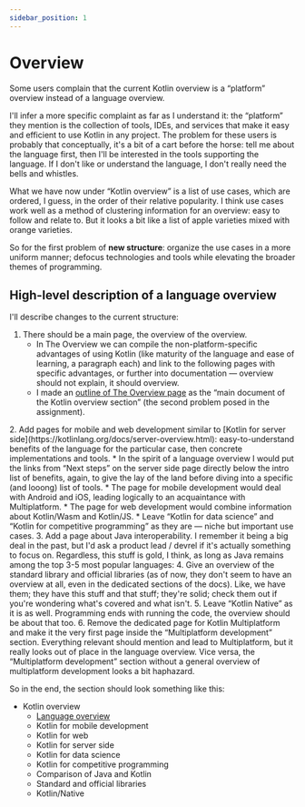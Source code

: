 ```yaml
---
sidebar_position: 1
---
```


# Overview

Some users complain that the current Kotlin overview is a “platform” overview instead of a language overview.

I'll infer a more specific complaint as far as I understand it: the “platform” they mention is the collection of tools, IDEs, and services that make it easy and efficient to use Kotlin in any project. The problem for these users is probably that conceptually, it's a bit of a cart before the horse: tell me about the language first, then I'll be interested in the tools supporting the language. If I don't like or understand the language, I don't really need the bells and whistles.

What we have now under “Kotlin overview” is a list of use cases, which are ordered, I guess, in the order of their relative popularity. I think use cases work well as a method of clustering information for an overview: easy to follow and relate to. But it looks a bit like a list of apple varieties mixed with orange varieties.

So for the first problem of **new structure**: organize the use cases in a more uniform manner; defocus technologies and tools while elevating the broader themes of programming.

## High-level description of a language overview

I'll describe changes to the current structure:

1. There should be a main page, the overview of the overview.
   * In The Overview we can compile the non-platform-specific advantages of using Kotlin (like maturity of the language and ease of learning, a paragraph each) and link to the following pages with specific advantages, or further into documentation — overview should not explain, it should overview.
   * I made an [outline of The Overview page](overview-outline.md) as the “main document of the Kotlin overview section” (the second problem posed in the assignment).
<a name="use-cases">
2. Add pages for mobile and web development similar to [Kotlin for server side](https://kotlinlang.org/docs/server-overview.html): easy-to-understand benefits of the language for the particular case, then concrete implementations and tools.
   * In the spirit of a language overview I would put the links from “Next steps” on the server side page directly below the intro list of benefits, again, to give the lay of the land before diving into a specific (and looong) list of tools.
   * The page for mobile development would deal with Android and iOS, leading logically to an acquaintance with Multiplatform.
   * The page for web development would combine information about Kotlin/Wasm and Kotlin/JS.
   * Leave “Kotlin for data science” and “Kotlin for competitive programming” as they are — niche but important use cases.
</a>
3. Add a page about Java interoperability. I remember it being a big deal in the past, but I'd ask a product lead / devrel if it's actually something to focus on. Regardless, this stuff is gold, I think, as long as Java remains among the top 3-5 most popular languages: <https://kotlinlang.org/docs/comparison-to-java.html>
4. Give an overview of the standard library and official libraries (as of now, they don't seem to have an overview at all, even in the dedicated sections of the docs). Like, we have them; they have this stuff and that stuff; they're solid; check them out if you're wondering what's covered and what isn't.
5. Leave “Kotlin Native” as it is as well. Programming ends with running the code, the overview should be about that too.
6. Remove the dedicated page for Kotlin Multiplatform and make it the very first page inside the “Multiplatform development” section. Everything relevant should mention and lead to Multiplatform, but it really looks out of place in the language overview. Vice versa, the “Multiplatform development” section without a general overview of multiplatform development looks a bit haphazard.

So in the end, the section should look something like this:

* Kotlin overview
  * [Language overview](./overview-outline.md)
  * Kotlin for mobile development
  * Kotlin for web
  * Kotlin for server side
  * Kotlin for data science
  * Kotlin for competitive programming
  * Comparison of Java and Kotlin
  * Standard and official libraries
  * Kotlin/Native